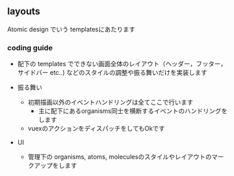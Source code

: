 ## layouts

Atomic design でいう templatesにあたります

### coding guide

- 配下の templates でできない画面全体のレイアウト（ヘッダー，フッター，サイドバー etc..) などのスタイルの調整や振る舞いだけを実装します

- 振る舞い
  - 初期描画以外のイベントハンドリングは全てここで行います
    - 主に配下にあるorganisms同士を横断するイベントのハンドリングをします
  - vuexのアクションをディスパッチをしてもOkです

- UI
  - 管理下の organisms, atoms, moleculesのスタイルやレイアウトのマークアップをします
  
